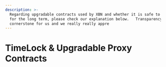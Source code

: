 ```yaml
---
description: >-
  Regarding upgradable contracts used by XBN and whether it is safe to hold XBN
  for the long term, please check our explanation below.   Transparency is the
  cornerstone for us and we really really appre
---
```


# TimeLock & Upgradable Proxy Contracts

